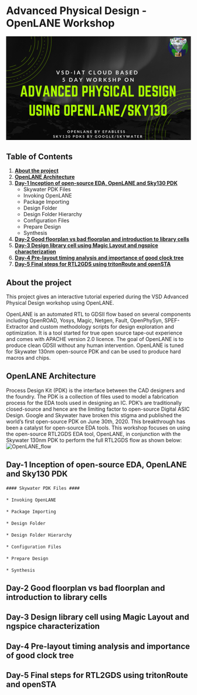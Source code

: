# Advanced Physical Design - OpenLANE Workshop
![advanced_physical_design](https://github.com/5ubhankar/OpenLANE-Workshop/blob/main/Screenshots/advanced_physical_design.png)



## Table of Contents
1. [**About the project**](https://github.com/5ubhankar/OpenLANE-Workshop#about-the-project)
2. [**OpenLANE Architecture**](https://github.com/5ubhankar/OpenLANE-Workshop#openlane-architecture)
3. [**Day-1 Inception of open-source EDA, OpenLANE and Sky130 PDK**](https://github.com/5ubhankar/OpenLANE-Workshop#day-1-inception-of-open-source-eda-openlane-and-sky130-pdk)
    * Skywater PDK Files
    * Invoking OpenLANE
    * Package Importing
    * Design Folder
    * Design Folder Hierarchy
    * Configuration Files
    * Prepare Design
    * Synthesis
5. [**Day-2 Good floorplan vs bad floorplan and introduction to library cells**](https://github.com/5ubhankar/OpenLANE-Workshop#day-2-good-floorplan-vs-bad-floorplan-and-introduction-to-library-cells)
6. [**Day-3 Design library cell using Magic Layout and ngspice characterization**](https://github.com/5ubhankar/OpenLANE-Workshop#day-3-design-library-cell-using-magic-layout-and-ngspice-characterization)
7. [**Day-4 Pre-layout timing analysis and importance of good clock tree**](https://github.com/5ubhankar/OpenLANE-Workshop#day-4-pre-layout-timing-analysis-and-importance-of-good-clock-tree)
8. [**Day-5 Final steps for RTL2GDS using tritonRoute and openSTA**](https://github.com/5ubhankar/OpenLANE-Workshop#day-5-final-steps-for-rtl2gds-using-tritonroute-and-opensta)


## About the project ##
This project gives an interactive tutorial experied during the VSD Advanced Physical Design workshop using OpenLANE.

OpenLANE is an automated RTL to GDSII flow based on several components including OpenROAD, Yosys, Magic, Netgen, Fault, OpenPhySyn, SPEF-Extractor and custom methodology scripts for design exploration and optimization. It is a tool started for true open source tape-out experience and comes with APACHE version 2.0 licence. The goal of OpenLANE is to produce clean GDSII without any human intervention. OpenLANE is tuned for Skywater 130nm open-source PDK and can be used to produce hard macros and chips.

## OpenLANE Architecture ##
Process Design Kit (PDK) is the interface between the CAD designers and the foundry. The PDK is a collection of files used to model a 
fabrication process for the EDA tools used in designing an IC. PDK’s are traditionally closed-source and hence are the limiting factor to 
open-source Digital ASIC Design. Google and Skywater have broken this stigma and published the world’s first open-source PDK on June 30th, 
2020. This breakthrough has been a catalyst for open-source EDA tools. This workshop focuses on using the open-source RTL2GDS EDA tool, 
OpenLANE, in conjunction with the Skywater 130nm PDK to perform the full  RTL2GDS flow as shown below:
![OpenLANE_flow](https://github.com/efabless/openlane/blob/master/docs/_static/openlane.flow.1.png)

## Day-1 Inception of open-source EDA, OpenLANE and Sky130 PDK

    #### Skywater PDK Files ####

    * Invoking OpenLANE

    * Package Importing

    * Design Folder

    * Design Folder Hierarchy

    * Configuration Files

    * Prepare Design

    * Synthesis





## Day-2 Good floorplan vs bad floorplan and introduction to library cells

## Day-3 Design library cell using Magic Layout and ngspice characterization

## Day-4 Pre-layout timing analysis and importance of good clock tree

## Day-5 Final steps for RTL2GDS using tritonRoute and openSTA







